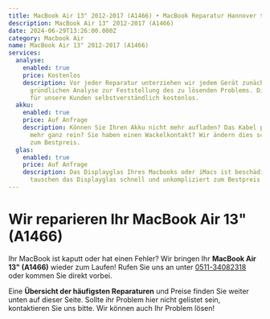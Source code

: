```yaml
---
title: MacBook Air 13" 2012-2017 (A1466) ‣ MacBook Reparatur Hannover 🛠️ Hanorepair
description: MacBook Air 13" 2012-2017 (A1466)
date: 2024-06-29T13:26:00.000Z
category: Macbook Air
name: MacBook Air 13" 2012-2017 (A1466)
services:
  analyse:
    enabled: true
    price: Kostenlos
    description: Vor jeder Reparatur unterziehen wir jedem Gerät zunächst einer
      gründlichen Analyse zur Feststellung des zu lösenden Problems. Diese ist
      für unsere Kunden selbstverständlich kostenlos.
  akku:
    enabled: true
    price: Auf Anfrage
    description: Können Sie Ihren Akku nicht mehr aufladen? Das Kabel passt nicht
      mehr ganz rein? Sie haben einen Wackelkontakt? Wir ändern dies schnell und
      zum Bestpreis.
  glas:
    enabled: true
    price: Auf Anfrage
    description: Das Displayglas Ihres Macbooks oder iMacs ist beschädigt? Wir
      tauschen das Displayglas schnell und unkompliziert zum Bestpreis aus.
---
```

# Wir reparieren Ihr MacBook Air 13" (A1466)

Ihr MacBook ist kaputt oder hat einen Fehler? Wir bringen Ihr **MacBook Air 13" (A1466)** wieder zum Laufen! Rufen Sie uns an unter [0511-34082318](tel:051134082318) oder kommen Sie direkt vorbei.

Eine **Übersicht der häufigsten Reparaturen** und Preise finden Sie weiter unten auf dieser Seite. Sollte ihr Problem hier nicht gelistet sein, kontaktieren Sie uns bitte. Wir können auch Ihr Problem lösen!
